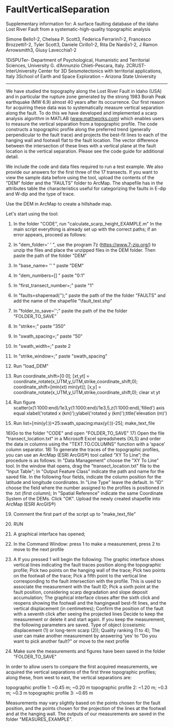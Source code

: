 # FaultVerticalSeparation

Supplementary information for:
A surface faulting database of the Idaho Lost River Fault from a systematic-high-quality topographic analysis

Simone Bello1-2, Chelsea P. Scott3, Federica Ferrarini1-2, Francesco Brozzetti1-2, Tyler Scott3, Daniele Cirillo1-2, Rita De Nardis1-2, J Ramon Arrowsmith3, Giusy Lavecchia1-2

1DiSPUTer- Department of Psychological, Humanistic and Territorial Sciences, University G. d’Annunzio Chieti-Pescara, Italy.
2CRUST- InterUniversity Center for 3D Seismotectonics with territorial applications, Italy
3School of Earth and Space Exploration – Arizona State University

-------------------------------------------------------------------------------------------------------------------------------------------------------------------------------
We have studied the topography along the Lost River Fault in Idaho (USA) and in particular the rupture zone generated by the strong 1983 Borah Peak earthquake (MW 6.9) almost 40 years after its occurrence. Our first reason for acquiring these data was to systematically measure vertical separation along the fault.
To do this we have developed and implemented a scarp analysis algorithm in MATLAB (www.mathworks.com) which enables users to measure the vertical separation from a topographic profile. The code constructs a topographic profile along the preferred trend (generally perpendicular to the fault trace) and projects the best-fit lines to each of the hanging wall and footwall flat to the fault location. The vector difference between the intersection of these lines with a vertical plane at the fault location is the vertical separation.
Please see the code guide for additional detail. 


We include the code and data files required to run a test example. We also provide our answers for the first three of the 17 transects. 
If you want to view the sample data before using the tool, upload the contents of the "DEM" folder and the "FAULTS" folder to ArcMap.
The shapefile has in the attributes table the characteristics useful for categorizing the faults in E-dip and W-dip and the type of trace. 

Use the DEM in ArcMap to create a hillshade map.

Let's start using the tool:

1) In the folder "CODE", run "calculate_scarp_height_EXAMPLE.m"
In the main script everything is already set up with the correct paths; if an error appears, proceed as follows:

2) In "dem_folder=' \' ", use the program 7z (https://www.7-zip.org/) to unzip the files and place the unzipped files in the DEM folder. Then paste the path of the folder "DEM"
3) In "base_name= '' " paste "DEM"
4) In "dem_numbers=[] " paste "0:1"

5) In "first_transect_number=;" paste "1" 
6) In "faults=shaperead('');" paste the path of the the folder "FAULTS" and add the name of the shapefile "\fault_test.shp"
7) In "folder_to_save='';"  paste the path of the the folder "FOLDER_TO_SAVE"

8) In "strike=;" paste "350"
9) In "swath_spacing=;" paste "50"
10) In "swath_width=;" paste 2
11) In "strike_window=;" paste "swath_spacing"

12) Run "load_DEM"
13) Run coordinate_shift=[0 0];
	[xt,yt] = coordinate_rotate(x_UTM,y_UTM,strike,coordinate_shift,0);
	coordinate_shift=[min(xt) min(yt)];
	[x,y] = coordinate_rotate(x_UTM,y_UTM,strike,coordinate_shift,0);
	clear xt yt

14) Run figure
	scatter(x(1:1000:end)/1e3,y(1:1000:end)/1e3,5,z(1:1000:end),'filled')
	axis equal
	xlabel('rotated x (km)');ylabel('rotated y (km)');title('elevation (m)')

15) Run list=[min(y(:))+25:swath_spacing:max(y(:))-25];
	make_text_file

16)Go to the folder "CODE" and open "FOLDER_TO_SAVE"
17) Open the file "transect_location.txt" in a Microsoft Excel spreadsheets (XLS) and order the data in columns using the "TEXT.TO.COLUMNS" function with a ‘space’ column separator.
18) To generate the traces of the topographic profiles, you can use an ArcMap (ESRI ArcGIS®) tool called “XY To Line”; the procedure is as follows:
	In "Data Management" choose the "XY To Line" tool.
	In the window that opens, drag the "transect_location.txt" file to the "Input Table";
	In "Output Feature Class" indicate the path and name for the saved file.
	In the following four fields, indicate the column position for the latitude and longitude coordinates.
	In "Line Type" leave the default.
	In “ID” choose the field where the number assigned to the profiles is positioned in the .txt (first column);
	In "Spatial Reference" indicate the same Coordinate System of the DEMs.
	Click "OK".
	Upload the newly created shapefile into ArcMap (ESRI ArcGIS®)

19) Comment the first part of the script up to "make_text_file"
20) RUN 
21) A graphical interface has opened; 

22) In the Command Window: press 1 to make a measurement, press 2 to move to the next profile
23) A If you pressed 1 will begin the following:
	The graphic interface shows vertical lines indicating the fault traces position along the topographic profile;
	Pick two points on the hanging wall of the trace;
	Pick two points on the footwall of the trace;
	Pick a fifth point to the vertical line corresponding to the fault intersection with the profile. This is used to associate the measurement with the fault ID;
	Pick a sixth point at the fault position, considering scarp degradation and slope deposit accumulation;
	The graphical interface closes after the sixth click and reopens showing the footwall and the hangingwall best-fit lines, and the vertical displacement (in centimetres);
	Confirm the position of the fault with a seventh click after seeing the projected lines
	Decide to keep the measurement or delete it and start again.
	If you keep the measurement, the following parameters are saved.
	Type of object (coseismic displacement (1) or long-term scarp (2));
	Quality ranking (1 to 4);
	The user can make another measurement by answering ‘yes’ to "Do you want to pick another fault?" or move to the next profile
24) Make sure the measurements and figures have been saved in the folder "FOLDER_TO_SAVE"

In order to allow users to compare the first acquired measurements, we acquired the vertical separations of the first three topographic profiles; along these, from west to east, the vertical separations are:

topographic profile 1: ~0.45 m; ~0.20 m
topographic profile 2: ~1.20 m; ~0.3 m; ~0.3 m
topographic profile 3: ~0.65 m

Measurements may vary slightly based on the points chosen for the fault position, and the points chosen for the projection of the lines at the footwall and at the hanging wall.
The outputs of our measurements are saved in the folder "MEASURES_EXAMPLE".



